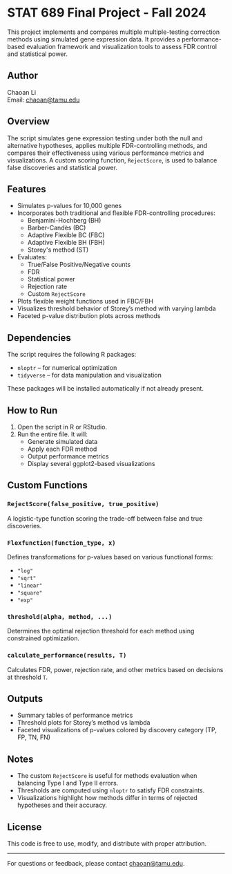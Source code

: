 # STAT 689 Final Project - Fall 2024

This project implements and compares multiple multiple-testing correction methods using simulated gene expression data. It provides a performance-based evaluation framework and visualization tools to assess FDR control and statistical power.

## Author

Chaoan Li  
Email: [chaoan@tamu.edu](mailto:chaoan@tamu.edu)

## Overview

The script simulates gene expression testing under both the null and alternative hypotheses, applies multiple FDR-controlling methods, and compares their effectiveness using various performance metrics and visualizations. A custom scoring function, `RejectScore`, is used to balance false discoveries and statistical power.

## Features

- Simulates p-values for 10,000 genes
- Incorporates both traditional and flexible FDR-controlling procedures:
  - Benjamini-Hochberg (BH)
  - Barber-Candès (BC)
  - Adaptive Flexible BC (FBC)
  - Adaptive Flexible BH (FBH)
  - Storey's method (ST)
- Evaluates:
  - True/False Positive/Negative counts
  - FDR
  - Statistical power
  - Rejection rate
  - Custom `RejectScore`
- Plots flexible weight functions used in FBC/FBH
- Visualizes threshold behavior of Storey’s method with varying lambda
- Faceted p-value distribution plots across methods

## Dependencies

The script requires the following R packages:

- `nloptr` – for numerical optimization
- `tidyverse` – for data manipulation and visualization

These packages will be installed automatically if not already present.

## How to Run

1. Open the script in R or RStudio.
2. Run the entire file. It will:
   - Generate simulated data
   - Apply each FDR method
   - Output performance metrics
   - Display several ggplot2-based visualizations

## Custom Functions

### `RejectScore(false_positive, true_positive)`
A logistic-type function scoring the trade-off between false and true discoveries.

### `Flexfunction(function_type, x)`
Defines transformations for p-values based on various functional forms:
- `"log"`
- `"sqrt"`
- `"linear"`
- `"square"`
- `"exp"`

### `threshold(alpha, method, ...)`
Determines the optimal rejection threshold for each method using constrained optimization.

### `calculate_performance(results, T)`
Calculates FDR, power, rejection rate, and other metrics based on decisions at threshold `T`.

## Outputs

- Summary tables of performance metrics
- Threshold plots for Storey’s method vs lambda
- Faceted visualizations of p-values colored by discovery category (TP, FP, TN, FN)

## Notes

- The custom `RejectScore` is useful for methods evaluation when balancing Type I and Type II errors.
- Thresholds are computed using `nloptr` to satisfy FDR constraints.
- Visualizations highlight how methods differ in terms of rejected hypotheses and their accuracy.

## License

This code is free to use, modify, and distribute with proper attribution.

---
For questions or feedback, please contact [chaoan@tamu.edu](mailto:chaoan@tamu.edu).
